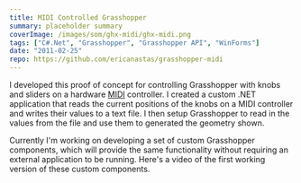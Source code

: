 ```yaml
---
title: MIDI Controlled Grasshopper
summary: placeholder summary
coverImage: /images/som/ghx-midi/ghx-midi.png
tags: ["C#.Net", "Grasshopper", "Grasshopper API", "WinForms"]
date: "2011-02-25"
repo: https://github.com/ericanastas/grasshopper-midi
---
```


I developed this proof of concept for controlling Grasshopper with knobs and sliders on a hardware [MIDI](http://en.wikipedia.org/wiki/MIDI) controller. I created a custom .NET application that reads the current positions of the knobs on a MIDI controller and writes their values to a text file. I then setup Grasshopper to read in the values from the file and use them to generated the geometry shown.

Currently I'm working on developing a set of custom Grasshopper components, which will provide the same functionality without requiring an external application to be running. Here's a video of the first working version of these custom components.
